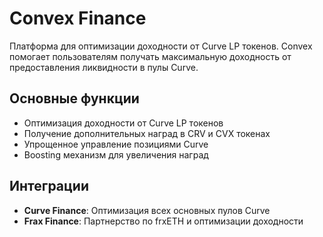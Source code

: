 
# Convex Finance

Платформа для оптимизации доходности от Curve LP токенов. Convex помогает пользователям получать максимальную доходность от предоставления ликвидности в пулы Curve.

## Основные функции

- Оптимизация доходности от Curve LP токенов
- Получение дополнительных наград в CRV и CVX токенах
- Упрощенное управление позициями Curve
- Boosting механизм для увеличения наград

## Интеграции

- **Curve Finance**: Оптимизация всех основных пулов Curve
- **Frax Finance**: Партнерство по frxETH и оптимизации доходности